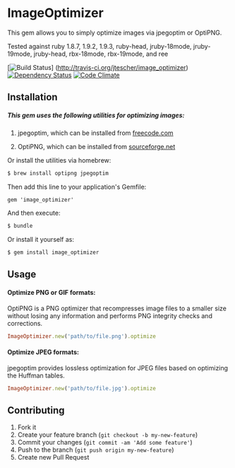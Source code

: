 # ImageOptimizer

This gem allows you to simply optimize images via jpegoptim or OptiPNG.

Tested against ruby 1.8.7, 1.9.2, 1.9.3, ruby-head, jruby-18mode, jruby-19mode, jruby-head, rbx-18mode, rbx-19mode, and
ree

[![Build Status](https://secure.travis-ci.org/jtescher/image_optimizer.png)]
(http://travis-ci.org/jtescher/image_optimizer)
[![Dependency Status](https://gemnasium.com/jtescher/image_optimizer.png)](https://gemnasium.com/jtescher/image_optimizer)
[![Code Climate](https://codeclimate.com/badge.png)](https://codeclimate.com/github/jtescher/image_optimizer)

## Installation

##### This gem uses the following utilities for optimizing images:
    
1. jpegoptim, which can be installed from [freecode.com](http://freecode.com/projects/jpegoptim)

2. OptiPNG, which can be installed from [sourceforge.net](http://optipng.sourceforge.net/)

Or install the utilities via homebrew: 

```bash
$ brew install optipng jpegoptim
```

Then add this line to your application's Gemfile:

    gem 'image_optimizer'

And then execute:

```bash
$ bundle
```   

Or install it yourself as:
```bash
$ gem install image_optimizer
```

## Usage

#### Optimize PNG or GIF formats:

OptiPNG is a PNG optimizer that recompresses image files to a smaller size without losing any information and
performs PNG integrity checks and corrections.

```ruby
ImageOptimizer.new('path/to/file.png').optimize
```

#### Optimize JPEG formats:

jpegoptim provides lossless optimization for JPEG files based on optimizing the Huffman tables.

```ruby
ImageOptimizer.new('path/to/file.jpg').optimize
```

## Contributing

1. Fork it
2. Create your feature branch (`git checkout -b my-new-feature`)
3. Commit your changes (`git commit -am 'Add some feature'`)
4. Push to the branch (`git push origin my-new-feature`)
5. Create new Pull Request
